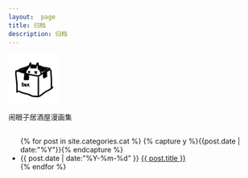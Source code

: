 ```yaml
---
layout:  page
title: 归档
description: 归档
---
```

<div class="posts home">
    <div class="content indeximg">
        <p class="center">
            <a href="/archive" style="border-bottom: 0px">
            <img src="/images/cat.png" style="width:100px; height:100px" />
            </a>
        </p>
        <p class="center">闹眼子居酒屋漫画集</p>
    </div>
</div>

<ul class="archive" style="margin-top: 30px">
{% for post in site.categories.cat %}
  {% capture y %}{{post.date | date:"%Y"}}{% endcapture %}
  <li class="item">
    <time datetime="{{ post.date | date:"%Y-%m-%d" }}">{{ post.date | date:"%Y-%m-%d" }}</time>
    <a href="{{ post.url }}" title="{{ post.title }}">{{ post.title }}</a>
  </li>
{% endfor %}
</ul>